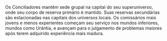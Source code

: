 ﻿Os Conciliadores mantêm sede grupal na capital do seu superuniverso, onde seu corpo de reserva primário é mantido. Suas reservas secundárias são estacionadas nas capitais dos universos locais. Os comissários mais jovens e menos experientes começam seu serviço nos mundos inferiores, mundos como Urântia, e avançam para o julgamento de problemas maiores após terem adquirido experiência mais madura.